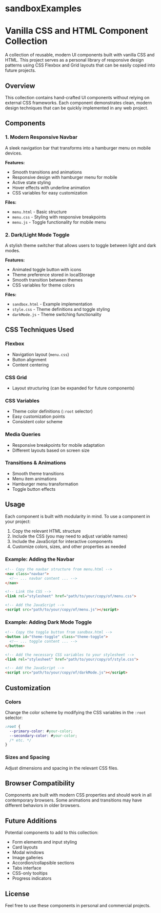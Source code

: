 # sandboxExamples
# Vanilla CSS and HTML Component Collection

A collection of reusable, modern UI components built with vanilla CSS and HTML. This project serves as a personal library of responsive design patterns using CSS Flexbox and Grid layouts that can be easily copied into future projects.

## Overview

This collection contains hand-crafted UI components without relying on external CSS frameworks. Each component demonstrates clean, modern design techniques that can be quickly implemented in any web project.

## Components

### 1. Modern Responsive Navbar
A sleek navigation bar that transforms into a hamburger menu on mobile devices.

**Features:**
- Smooth transitions and animations
- Responsive design with hamburger menu for mobile
- Active state styling
- Hover effects with underline animation
- CSS variables for easy customization

**Files:**
- `menu.html` - Basic structure
- `menu.css` - Styling with responsive breakpoints
- `menu.js` - Toggle functionality for mobile menu

### 2. Dark/Light Mode Toggle
A stylish theme switcher that allows users to toggle between light and dark modes.

**Features:**
- Animated toggle button with icons
- Theme preference stored in localStorage
- Smooth transition between themes
- CSS variables for theme colors

**Files:**
- `sandbox.html` - Example implementation
- `style.css` - Theme definitions and toggle styling
- `darkMode.js` - Theme switching functionality

## CSS Techniques Used

### Flexbox
- Navigation layout (`menu.css`)
- Button alignment
- Content centering

### CSS Grid
- Layout structuring (can be expanded for future components)

### CSS Variables
- Theme color definitions (`:root` selector)
- Easy customization points
- Consistent color scheme

### Media Queries
- Responsive breakpoints for mobile adaptation
- Different layouts based on screen size

### Transitions & Animations
- Smooth theme transitions
- Menu item animations
- Hamburger menu transformation
- Toggle button effects

## Usage

Each component is built with modularity in mind. To use a component in your project:

1. Copy the relevant HTML structure
2. Include the CSS (you may need to adjust variable names)
3. Include the JavaScript for interactive components
4. Customize colors, sizes, and other properties as needed

### Example: Adding the Navbar

```html
<!-- Copy the navbar structure from menu.html -->
<nav class="navbar">
  <!-- ... navbar content ... -->
</nav>

<!-- Link the CSS -->
<link rel="stylesheet" href="path/to/your/copy/of/menu.css">

<!-- Add the JavaScript -->
<script src="path/to/your/copy/of/menu.js"></script>
```

### Example: Adding Dark Mode Toggle

```html
<!-- Copy the toggle button from sandbox.html -->
<button id="theme-toggle" class="theme-toggle">
  <!-- ... toggle content ... -->
</button>

<!-- Add the necessary CSS variables to your stylesheet -->
<link rel="stylesheet" href="path/to/your/copy/of/style.css">

<!-- Add the JavaScript -->
<script src="path/to/your/copy/of/darkMode.js"></script>
```

## Customization

### Colors
Change the color scheme by modifying the CSS variables in the `:root` selector:

```css
:root {
  --primary-color: #your-color;
  --secondary-color: #your-color;
  /* etc. */
}
```

### Sizes and Spacing
Adjust dimensions and spacing in the relevant CSS files.

## Browser Compatibility

Components are built with modern CSS properties and should work in all contemporary browsers. Some animations and transitions may have different behaviors in older browsers.

## Future Additions

Potential components to add to this collection:
- Form elements and input styling
- Card layouts
- Modal windows
- Image galleries
- Accordion/collapsible sections
- Tabs interface
- CSS-only tooltips
- Progress indicators

## License

Feel free to use these components in personal and commercial projects.